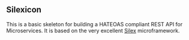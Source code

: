 ## Silexicon

This is a basic skeleton for building a HATEOAS compliant REST API for Microservices. It is based on the very excellent [Silex](http://silex.sensiolabs.org) microframework.
